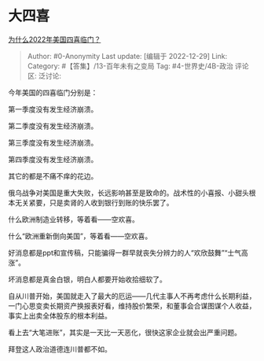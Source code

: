 # 大四喜
[为什么2022年美国四喜临门？](https://www.zhihu.com/question/572501833/answer/2820323293)

> Author: #0-Anonymity
> Last update: [编辑于 2022-12-29]
> Link:
> Category: #【答集】/13-百年未有之变局
> Tag: #4-世界史/4B-政治
> 评论区:
> 泛讨论:

今年美国的四喜临门分别是：

第一季度没有发生经济崩溃。

第二季度没有发生经济崩溃。

第三季度没有发生经济崩溃。

第四季度没有发生经济崩溃。

其它的都是不痛不痒的花边。

俄乌战争对美国是重大失败，长远影响甚至是致命的。战术性的小喜报、小甜头根本无关紧要，只是卖肾的人收到银行到账的快乐罢了。

什么欧洲制造业转移，等着看——空欢喜。

什么“欧洲重新倒向美国”，等着看——空欢喜。

好消息都是ppt和宣传稿，只能骗得一群早就丧失分辨力的人“欢欣鼓舞”“士气高涨”。

坏消息都是真金白银，明白人都要开始收拾细软了。

自从川普开始，美国就走入了最大的厄运——几代主事人不再考虑什么长期利益，一门心思变卖长期资产换报表好看，维持股价繁荣，和董事会合谋图谋个人收益，事实上出卖全体股东的根本利益。

看上去“大笔进账”，其实是一天比一天恶化，很快这家企业就会出严重问题。

拜登这人政治道德连川普都不如。
